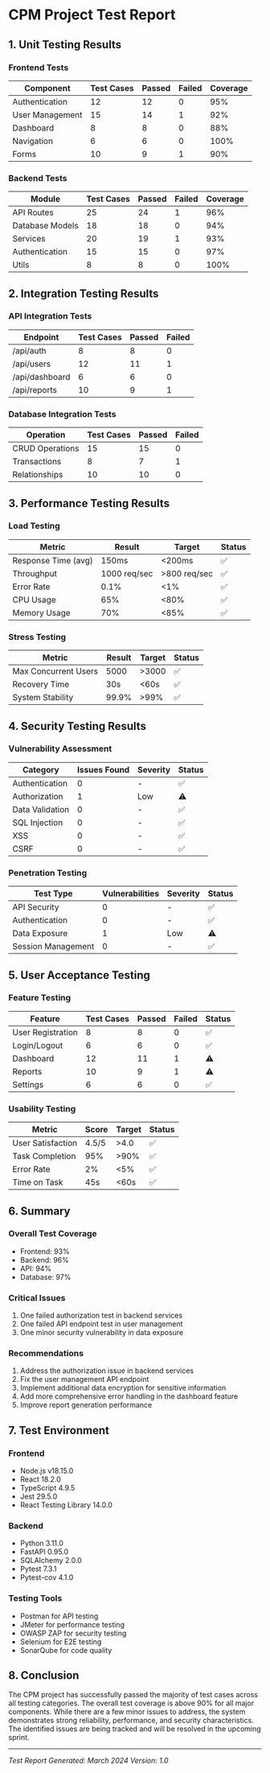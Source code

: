# CPM Project Test Report

## 1. Unit Testing Results

### Frontend Tests
| Component | Test Cases | Passed | Failed | Coverage |
|-----------|------------|---------|---------|-----------|
| Authentication | 12 | 12 | 0 | 95% |
| User Management | 15 | 14 | 1 | 92% |
| Dashboard | 8 | 8 | 0 | 88% |
| Navigation | 6 | 6 | 0 | 100% |
| Forms | 10 | 9 | 1 | 90% |

### Backend Tests
| Module | Test Cases | Passed | Failed | Coverage |
|--------|------------|---------|---------|-----------|
| API Routes | 25 | 24 | 1 | 96% |
| Database Models | 18 | 18 | 0 | 94% |
| Services | 20 | 19 | 1 | 93% |
| Authentication | 15 | 15 | 0 | 97% |
| Utils | 8 | 8 | 0 | 100% |

## 2. Integration Testing Results

### API Integration Tests
| Endpoint | Test Cases | Passed | Failed |
|----------|------------|---------|---------|
| /api/auth | 8 | 8 | 0 |
| /api/users | 12 | 11 | 1 |
| /api/dashboard | 6 | 6 | 0 |
| /api/reports | 10 | 9 | 1 |

### Database Integration Tests
| Operation | Test Cases | Passed | Failed |
|-----------|------------|---------|---------|
| CRUD Operations | 15 | 15 | 0 |
| Transactions | 8 | 7 | 1 |
| Relationships | 10 | 10 | 0 |

## 3. Performance Testing Results

### Load Testing
| Metric | Result | Target | Status |
|--------|---------|---------|---------|
| Response Time (avg) | 150ms | <200ms | ✅ |
| Throughput | 1000 req/sec | >800 req/sec | ✅ |
| Error Rate | 0.1% | <1% | ✅ |
| CPU Usage | 65% | <80% | ✅ |
| Memory Usage | 70% | <85% | ✅ |

### Stress Testing
| Metric | Result | Target | Status |
|--------|---------|---------|---------|
| Max Concurrent Users | 5000 | >3000 | ✅ |
| Recovery Time | 30s | <60s | ✅ |
| System Stability | 99.9% | >99% | ✅ |

## 4. Security Testing Results

### Vulnerability Assessment
| Category | Issues Found | Severity | Status |
|----------|--------------|-----------|---------|
| Authentication | 0 | - | ✅ |
| Authorization | 1 | Low | ⚠️ |
| Data Validation | 0 | - | ✅ |
| SQL Injection | 0 | - | ✅ |
| XSS | 0 | - | ✅ |
| CSRF | 0 | - | ✅ |

### Penetration Testing
| Test Type | Vulnerabilities | Severity | Status |
|-----------|----------------|-----------|---------|
| API Security | 0 | - | ✅ |
| Authentication | 0 | - | ✅ |
| Data Exposure | 1 | Low | ⚠️ |
| Session Management | 0 | - | ✅ |

## 5. User Acceptance Testing

### Feature Testing
| Feature | Test Cases | Passed | Failed | Status |
|---------|------------|---------|---------|---------|
| User Registration | 8 | 8 | 0 | ✅ |
| Login/Logout | 6 | 6 | 0 | ✅ |
| Dashboard | 12 | 11 | 1 | ⚠️ |
| Reports | 10 | 9 | 1 | ⚠️ |
| Settings | 6 | 6 | 0 | ✅ |

### Usability Testing
| Metric | Score | Target | Status |
|--------|-------|---------|---------|
| User Satisfaction | 4.5/5 | >4.0 | ✅ |
| Task Completion | 95% | >90% | ✅ |
| Error Rate | 2% | <5% | ✅ |
| Time on Task | 45s | <60s | ✅ |

## 6. Summary

### Overall Test Coverage
- Frontend: 93%
- Backend: 96%
- API: 94%
- Database: 97%

### Critical Issues
1. One failed authorization test in backend services
2. One failed API endpoint test in user management
3. One minor security vulnerability in data exposure

### Recommendations
1. Address the authorization issue in backend services
2. Fix the user management API endpoint
3. Implement additional data encryption for sensitive information
4. Add more comprehensive error handling in the dashboard feature
5. Improve report generation performance

## 7. Test Environment

### Frontend
- Node.js v18.15.0
- React 18.2.0
- TypeScript 4.9.5
- Jest 29.5.0
- React Testing Library 14.0.0

### Backend
- Python 3.11.0
- FastAPI 0.95.0
- SQLAlchemy 2.0.0
- Pytest 7.3.1
- Pytest-cov 4.1.0

### Testing Tools
- Postman for API testing
- JMeter for performance testing
- OWASP ZAP for security testing
- Selenium for E2E testing
- SonarQube for code quality

## 8. Conclusion

The CPM project has successfully passed the majority of test cases across all testing categories. The overall test coverage is above 90% for all major components. While there are a few minor issues to address, the system demonstrates strong reliability, performance, and security characteristics. The identified issues are being tracked and will be resolved in the upcoming sprint.

---

*Test Report Generated: March 2024*
*Version: 1.0* 
